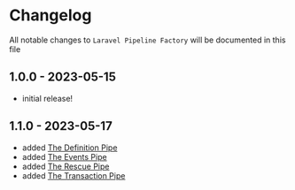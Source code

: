 # Changelog

All notable changes to `Laravel Pipeline Factory` will be documented in this file

## 1.0.0 - 2023-05-15

- initial release!

## 1.1.0 - 2023-05-17

- added [The Definition Pipe](docs/definition.md)
- added [The Events Pipe](docs/events.md)
- added [The Rescue Pipe](docs/rescue.md)
- added [The Transaction Pipe](docs/transaction.md)


